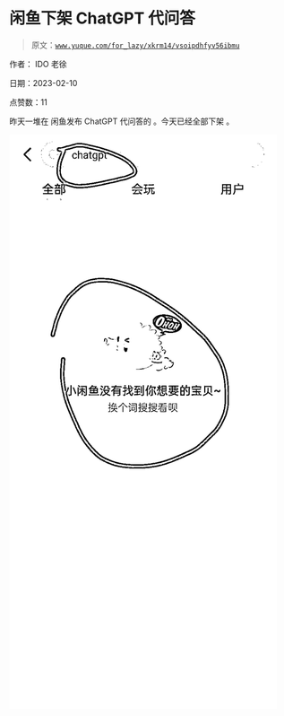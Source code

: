 # 闲鱼下架 ChatGPT 代问答

> 原文：[`www.yuque.com/for_lazy/xkrm14/vsoipdhfyv56ibmu`](https://www.yuque.com/for_lazy/xkrm14/vsoipdhfyv56ibmu)

作者： IDO 老徐

日期：2023-02-10

点赞数：11

昨天一堆在 闲鱼发布 ChatGPT 代问答的 。今天已经全部下架 。

![](img/76c98d34b86bf75368aadb211f63ab7b.png)  

